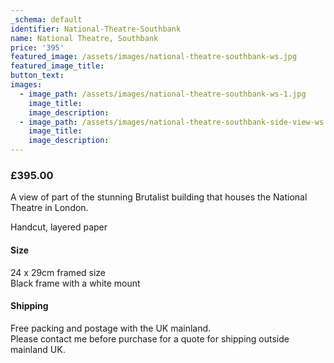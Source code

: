 ```yaml
---
_schema: default
identifier: National-Theatre-Southbank
name: National Theatre, Southbank
price: '395'
featured_image: /assets/images/national-theatre-southbank-ws.jpg
featured_image_title:
button_text:
images:
  - image_path: /assets/images/national-theatre-southbank-ws-1.jpg
    image_title:
    image_description:
  - image_path: /assets/images/national-theatre-southbank-side-view-ws.jpg
    image_title:
    image_description:
---
```

### **£395.00**

A view of part of the stunning Brutalist building that houses the National Theatre in London.

Handcut, layered paper

#### Size

24 x 29cm framed size<br>Black frame with a white mount

#### Shipping

Free packing and postage with the UK mainland.<br>Please contact me before purchase for a quote for shipping outside mainland UK.